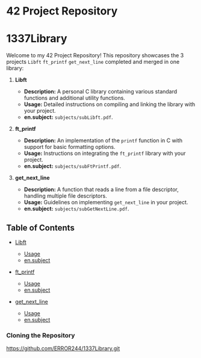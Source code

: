# 42 Project Repository
# 1337Library

Welcome to my 42 Project Repository! This repository showcases the 3 projects `Libft` `ft_printf` `get_next_line` completed and merged in one library:

1. **Libft**
   - **Description:** A personal C library containing various standard functions and additional utility functions.
   - **Usage:** Detailed instructions on compiling and linking the library with your project.
   - **en.subject:** `subjects/subLibft.pdf`.

2. **ft_printf**
   - **Description:** An implementation of the `printf` function in C with support for basic formatting options.
   - **Usage:** Instructions on integrating the `ft_printf` library with your project.
   - **en.subject:** `subjects/subFtPrintf.pdf`.

3. **get_next_line**
   - **Description:** A function that reads a line from a file descriptor, handling multiple file descriptors.
   - **Usage:** Guidelines on implementing `get_next_line` in your project.
   - **en.subject:** `subjects/subGetNextLine.pdf`.

## Table of Contents

- [Libft](#libft)
  - [Usage](#usage)
  - [en.subject](#en.subject)

- [ft_printf](#ft_printf)
  - [Usage](#usage)
  - [en.subject](#en.subject)

- [get_next_line](#get_next_line)
  - [Usage](#usage)
  - [en.subject](#en.subject)

### Cloning the Repository

https://github.com/ERROR244/1337Library.git
